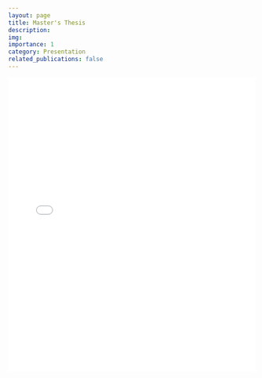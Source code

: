 ```yaml
---
layout: page
title: Master's Thesis
description: 
img: 
importance: 1
category: Presentation
related_publications: false
---
```



</div>
<div class="row">
    <div class="col-sm mt-3 mt-md-0">
        <embed src="assets/pdf/master_thesis.pdf" type="application/pdf" width="100%" height="600px" />
    </div>
</div>
<div class="caption">

</div>